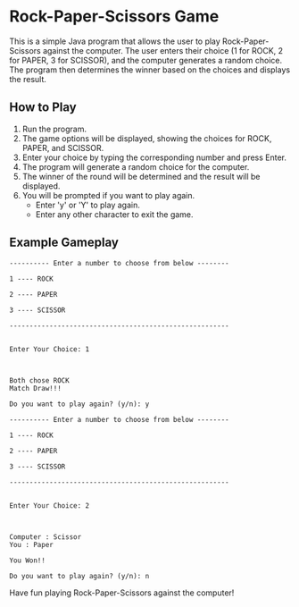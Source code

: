 # Rock-Paper-Scissors Game

This is a simple Java program that allows the user to play Rock-Paper-Scissors against the computer. The user enters their choice (1 for ROCK, 2 for PAPER, 3 for SCISSOR), and the computer generates a random choice. The program then determines the winner based on the choices and displays the result.

## How to Play

1. Run the program.
2. The game options will be displayed, showing the choices for ROCK, PAPER, and SCISSOR.
3. Enter your choice by typing the corresponding number and press Enter.
4. The program will generate a random choice for the computer.
5. The winner of the round will be determined and the result will be displayed.
6. You will be prompted if you want to play again.
   - Enter 'y' or 'Y' to play again.
   - Enter any other character to exit the game.

## Example Gameplay

```
---------- Enter a number to choose from below --------

1 ---- ROCK

2 ---- PAPER

3 ---- SCISSOR

-------------------------------------------------------


Enter Your Choice: 1



Both chose ROCK
Match Draw!!!

Do you want to play again? (y/n): y

---------- Enter a number to choose from below --------

1 ---- ROCK

2 ---- PAPER

3 ---- SCISSOR

-------------------------------------------------------


Enter Your Choice: 2



Computer : Scissor
You : Paper

You Won!!

Do you want to play again? (y/n): n
```

Have fun playing Rock-Paper-Scissors against the computer!

